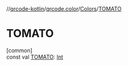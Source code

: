 //[qrcode-kotlin](../../../index.md)/[qrcode.color](../index.md)/[Colors](index.md)/[TOMATO](-t-o-m-a-t-o.md)

# TOMATO

[common]\
const val [TOMATO](-t-o-m-a-t-o.md): [Int](https://kotlinlang.org/api/latest/jvm/stdlib/kotlin/-int/index.html)
